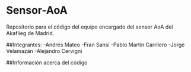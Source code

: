 # Sensor-AoA
Repositorio para el código del equipo encargado del sensor AoA del Akaflieg de Madrid.

##Integrantes:
-Andrés Mateo
-Fran Sansi
-Pablo Martín Carrilero
-Jorge Velamazán
-Alejandro Cervigni

##Información acerca del código
